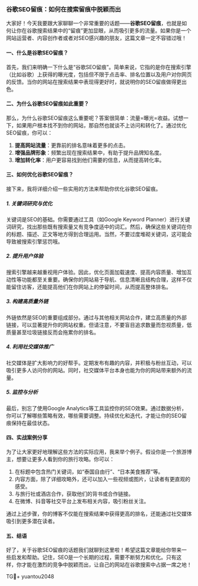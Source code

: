 ### 谷歌SEO留痕：如何在搜索留痕中脱颖而出

大家好！今天我要跟大家聊聊一个非常重要的话题——**谷歌SEO留痕**，也就是如何让你在谷歌搜索结果中的“留痕”更加显眼，从而吸引更多的流量。如果你是一个网站运营者、内容创作者或者对SEO感兴趣的朋友，这篇文章一定不容错过哦！

#### 一、什么是谷歌SEO留痕？

首先，我们来明确一下什么是“谷歌SEO留痕”。简单来说，它指的是你在搜索引擎（比如谷歌）上获得的曝光度，包括但不限于点击率、排名位置以及用户对你网页的反馈。当你的网站在搜索结果中表现得更好时，就说明你的SEO留痕做得更出色。

#### 二、为什么谷歌SEO留痕如此重要？

那么，为什么谷歌SEO留痕这么重要呢？答案很简单：流量=曝光=收益。试想一下，如果用户根本找不到你的网站，那自然也就谈不上访问和转化了。通过优化SEO留痕，你可以：

1. **提高网站流量**：更靠前的排名意味着更多的点击。
2. **增强品牌形象**：频繁出现在搜索结果中，有助于提升品牌知名度。
3. **增加转化率**：用户更容易找到他们需要的信息，从而提高转化率。

#### 三、如何优化谷歌SEO留痕？

接下来，我将详细介绍一些实用的方法来帮助你优化谷歌SEO留痕。

##### 1. 关键词研究与优化

关键词是SEO的基础。你需要通过工具（如Google Keyword Planner）进行关键词研究，找出那些既有搜索量又有竞争度适中的词汇。然后，确保这些关键词在你的标题、描述、正文等地方得到合理运用。当然，不要过度堆砌关键词，这可能会导致被搜索引擎惩罚哦。

##### 2. 提升用户体验

搜索引擎越来越重视用户体验。因此，优化页面加载速度、提高内容质量、增加互动性等功能都至关重要。确保你的网站易于导航、信息清晰且结构合理，这样不仅能留住访客，还能提高他们在你网站上的停留时间，从而提高整体排名。

##### 3. 构建高质量外链

外链依然是SEO的重要组成部分。通过与其他相关网站合作，建立高质量的外部链接，可以显著提升你的网站权重。但请注意，不要盲目追求数量而忽视质量，低质量甚至垃圾链接反而会拖累你的排名。

##### 4. 利用社交媒体推广

社交媒体是扩大影响力的好帮手。定期发布有趣的内容，并积极与粉丝互动，可以吸引更多人访问你的网站。同时，社交媒体平台本身也能为你的网站带来额外的流量。

##### 5. 监控与分析

最后，别忘了使用Google Analytics等工具监控你的SEO效果。通过数据分析，你可以了解哪些策略有效，哪些需要调整。持续优化和迭代，才能让你的SEO留痕保持在最佳状态。

#### 四、实战案例分享

为了让大家更好地理解这些方法的实际应用，我来举个例子。假设你是一个旅游博主，想要让更多人看到你的旅行攻略。你可以：

1. 在标题中包含热门关键词，如“泰国自由行”、“日本美食推荐”等。
2. 内容方面，除了详细攻略外，还可以加入一些视频或图片，让读者有更直观的感受。
3. 与旅行社或酒店合作，获取他们的背书或合作链接。
4. 在微博、抖音等社交平台上发布相关内容，吸引粉丝关注。

通过上述步骤，你的博客不仅能在搜索结果中获得更高的排名，还能通过社交媒体吸引到更多潜在读者。

#### 五、结语

好了，关于谷歌SEO留痕的话题我们就聊到这里啦！希望这篇文章能给你带来一些启发和帮助。记住，SEO是一个长期的过程，需要不断努力和优化。只有这样，你才能在激烈的竞争中脱颖而出，让自己的网站在谷歌搜索中占据一席之地！

TG💪+ yuantou2048